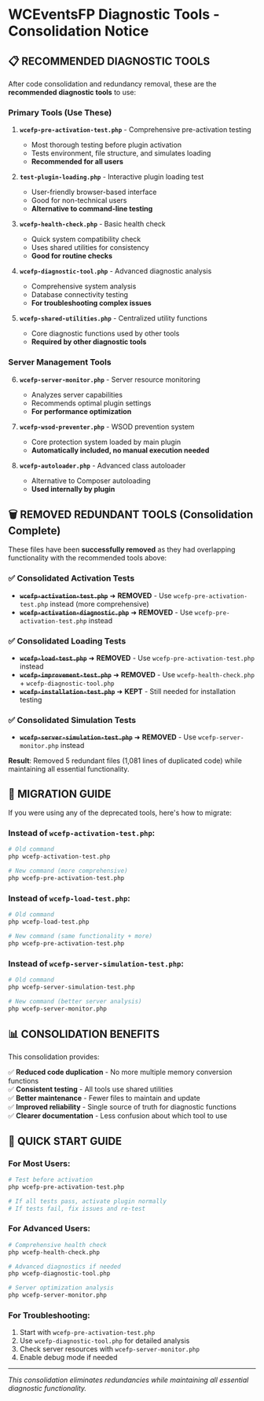 # WCEventsFP Diagnostic Tools - Consolidation Notice

## 📋 RECOMMENDED DIAGNOSTIC TOOLS

After code consolidation and redundancy removal, these are the **recommended diagnostic tools** to use:

### Primary Tools (Use These)

1. **`wcefp-pre-activation-test.php`** - Comprehensive pre-activation testing
   - Most thorough testing before plugin activation
   - Tests environment, file structure, and simulates loading
   - **Recommended for all users**

2. **`test-plugin-loading.php`** - Interactive plugin loading test  
   - User-friendly browser-based interface
   - Good for non-technical users
   - **Alternative to command-line testing**

3. **`wcefp-health-check.php`** - Basic health check
   - Quick system compatibility check
   - Uses shared utilities for consistency
   - **Good for routine checks**

4. **`wcefp-diagnostic-tool.php`** - Advanced diagnostic analysis
   - Comprehensive system analysis
   - Database connectivity testing
   - **For troubleshooting complex issues**

5. **`wcefp-shared-utilities.php`** - Centralized utility functions
   - Core diagnostic functions used by other tools
   - **Required by other diagnostic tools**

### Server Management Tools

6. **`wcefp-server-monitor.php`** - Server resource monitoring
   - Analyzes server capabilities
   - Recommends optimal plugin settings
   - **For performance optimization**

7. **`wcefp-wsod-preventer.php`** - WSOD prevention system
   - Core protection system loaded by main plugin
   - **Automatically included, no manual execution needed**

9. **`wcefp-autoloader.php`** - Advanced class autoloader
   - Alternative to Composer autoloading
   - **Used internally by plugin**

## 🗑️ REMOVED REDUNDANT TOOLS (Consolidation Complete)

These files have been **successfully removed** as they had overlapping functionality with the recommended tools above:

### ✅ Consolidated Activation Tests
- ~~**`wcefp-activation-test.php`**~~ ➜ **REMOVED** - Use `wcefp-pre-activation-test.php` instead (more comprehensive)
- ~~**`wcefp-activation-diagnostic.php`**~~ ➜ **REMOVED** - Use `wcefp-pre-activation-test.php` instead

### ✅ Consolidated Loading Tests  
- ~~**`wcefp-load-test.php`**~~ ➜ **REMOVED** - Use `wcefp-pre-activation-test.php` instead
- ~~**`wcefp-improvement-test.php`**~~ ➜ **REMOVED** - Use `wcefp-health-check.php` + `wcefp-diagnostic-tool.php`
- ~~**`wcefp-installation-test.php`**~~ ➜ **KEPT** - Still needed for installation testing

### ✅ Consolidated Simulation Tests
- ~~**`wcefp-server-simulation-test.php`**~~ ➜ **REMOVED** - Use `wcefp-server-monitor.php` instead

**Result**: Removed 5 redundant files (1,081 lines of duplicated code) while maintaining all essential functionality.

## 🔄 MIGRATION GUIDE

If you were using any of the deprecated tools, here's how to migrate:

### Instead of `wcefp-activation-test.php`:
```bash
# Old command
php wcefp-activation-test.php

# New command (more comprehensive)
php wcefp-pre-activation-test.php
```

### Instead of `wcefp-load-test.php`:
```bash  
# Old command
php wcefp-load-test.php

# New command (same functionality + more)
php wcefp-pre-activation-test.php
```

### Instead of `wcefp-server-simulation-test.php`:
```bash
# Old command  
php wcefp-server-simulation-test.php

# New command (better server analysis)
php wcefp-server-monitor.php
```

## 📊 CONSOLIDATION BENEFITS

This consolidation provides:

✅ **Reduced code duplication** - No more multiple memory conversion functions  
✅ **Consistent testing** - All tools use shared utilities  
✅ **Better maintenance** - Fewer files to maintain and update  
✅ **Improved reliability** - Single source of truth for diagnostic functions  
✅ **Clearer documentation** - Less confusion about which tool to use  

## 🎯 QUICK START GUIDE

### For Most Users:
```bash
# Test before activation
php wcefp-pre-activation-test.php

# If all tests pass, activate plugin normally
# If tests fail, fix issues and re-test
```

### For Advanced Users:
```bash
# Comprehensive health check
php wcefp-health-check.php

# Advanced diagnostics if needed
php wcefp-diagnostic-tool.php

# Server optimization analysis
php wcefp-server-monitor.php
```

### For Troubleshooting:
1. Start with `wcefp-pre-activation-test.php`
2. Use `wcefp-diagnostic-tool.php` for detailed analysis
3. Check server resources with `wcefp-server-monitor.php`
4. Enable debug mode if needed

---

*This consolidation eliminates redundancies while maintaining all essential diagnostic functionality.*